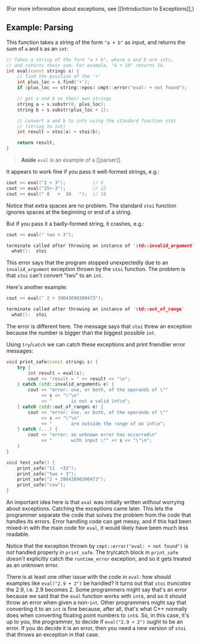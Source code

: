 (For more information about exceptions, see [[Introduction to Exceptions]],)

## Example: Parsing
This function takes a string of the form `"a + b"` as input, and returns the sum of `a` and `b` as an `int`:

```cpp
// Takes a string of the form "a + b", where a and b are ints, 
// and returns their sum. For example, "4 + 10" returns 14.
int eval(const string& s) {
    // find the position of the '+'
    int plus_loc = s.find('+');
    if (plus_loc == string::npos) cmpt::error("eval: + not found");

    // get a and b as their own strings
    string a = s.substr(0, plus_loc);
    string b = s.substr(plus_loc + 1);

    // convert a and b to ints using the standard function stoi
    // (string to int)
    int result = stoi(a) + stoi(b);

    return result;
}
```

> **Aside** `eval` is an example of a [[parser]].

It appears to work fine if you pass it well-formed strings, e.g.:

```cpp
cout << eval("2 + 3");          // 5
cout << eval("25+-3");          // 22  
cout << eval(" 8   +  10   ");  // 18
```

Notice that extra spaces are no problem. The standard `stoi` function ignores spaces at the beginning or end of a string.

But if you pass it a badly-formed string, it crashes, e.g.:

```cpp
cout << eval(" two + 3");

terminate called after throwing an instance of 'std::invalid_argument'
  what():  stoi
```

This error says that the program stopped unexpectedly due to an `invalid_argument` exception thrown by the `stoi` function. The problem is
that `stoi` can't convert "two" to an `int`.

Here's another example:

```cpp
cout << eval(" 2 + 39043090300473");

terminate called after throwing an instance of 'std::out_of_range'
  what():  stoi
```

The error is different here. The message says that `stoi` threw an exception
because the number is bigger than the biggest possible `int`.

Using `try`/`catch` we can catch these exceptions and print friendlier error messages:

```cpp
void print_safe(const string& s) {
    try {
        int result = eval(s);
        cout << "result = " << result << "\n";
    } catch (std::invalid_argument& e) {
        cout << "error: one, or both, of the operands of \"" 
             << s << "\"\n"
             << "       is not a valid int\n";
    } catch (std::out_of_range& e) {
        cout << "error: one, or both, of the operands of \"" 
             << s << "\"\n"
             << "       are outside the range of an int\n";    
    } catch (...) {
        cout << "error: an unknown error has occurred\n"
             << "       with input \"" << s << "\"\n";
    }
}

void test_safe() {
    print_safe("11  +33");
    print_safe("two + 3");
    print_safe("2 + 39043090300473");
    print_safe("cow");
}
```

An important idea here is that `eval` was initially written *without* worrying about exceptions. Catching the exceptions came later. This lets the programmer separate the code that solves the problem from the code that handles its errors. Error handling code can get messy, and if this had been mixed-in with the main code for `eval`, it would likely have been much less readable.

Notice that the exception thrown by `cmpt::error("eval: + not found")` is *not* handled properly in `print_safe`. The try/catch block in `print_safe` *doesn't* explicitly catch the `runtime_error` exception, and so it gets treated as an unknown error.

There is at least one other issue with the code in `eval`: how should examples like `eval("2.9 + 2")` be handled? It turns out that `stoi` *truncates* the 2.9, i.e. 2.9 becomes 2. Some programmers might say that's an error because we said that the `eval` function works with `int`s, and so it should throw an error when given a non-`int`. Other programmers might say that converting it to an `int` is fine because, after all, that's what C++ normally does when converting floating point numbers to `int`s. So, in this case, it's up to you, the programmer, to decide if `eval("2.9 + 2")` ought to be an error. If you do decide it is an error, then you need a new version of `stoi` that throws an exception in that case.
